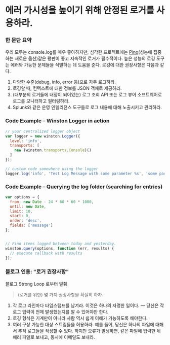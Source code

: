 # 에러 가시성을 높이기 위해 안정된 로거를 사용하라.

### 한 문단 요약

우리 모두는 console.log를 매우 좋아하지만, 심각한 프로젝트에는 [Pino][pino](성능에 집중하는 새로운 옵션)같은 평판이 좋고 지속적인 로거가 필수적이다. 높은 성능의 로깅 도구는 에러와 가능한 문제들을 식별하는 데 도움을 준다. 로깅에 대한 권장사항은 다음과 같다.

[pino]: https://www.npmjs.com/package/pino

1. 다양한 수준(debug, info, error 등)으로 자주 로그하라.
2. 로깅할 때, 컨텍스트에 대한 정보를 JSON 객체로 제공하라.
3. (대부분의 로거들에 내장이 되어있는) 로그 조회 API 또는 로그 뷰어 소프트웨어로 로그를 모니터하고 필터링하라.
4. Splunk와 같은 운영 인텔리전스 도구들로 로그 내용에 대해 노출시키고 관리하라.

### Code Example – Winston Logger in action

```javascript
// your centralized logger object
var logger = new winston.Logger({
  level: 'info',
  transports: [
    new (winston.transports.Console)()
  ]
});

// custom code somewhere using the logger
logger.log('info', 'Test Log Message with some parameter %s', 'some parameter', { anything: 'This is metadata' });

```

### Code Example – Querying the log folder (searching for entries)

```javascript
var options = {
  from: new Date - 24 * 60 * 60 * 1000,
  until: new Date,
  limit: 10,
  start: 0,
  order: 'desc',
  fields: ['message']
};


// Find items logged between today and yesterday.
winston.query(options, function (err, results) {
  // execute callback with results
});
```

### 블로그 인용: "로거 권장사항"

블로그 Strong Loop 로부터 발췌

> (로거를 위한) 몇 가지 권장사항을 확실히 하자.
1. 각 로그 라인마다 타임스탬프를 남겨라. 이것은 하나의 자명한 일이다. — 당신은 각 로그 입력이 언제 발생했는지를 알 수 있어야만 한다.
2. 로깅 형식은 기계만이 아니라 사람 역시 쉽게 이해가 가능하도록 해야한다.
3. 여러 구상 가능한 대상 스트림들을 허용하라. 예를 들어, 당신은 하나의 파일에 대해서 추적 로그들을 작성할 수 있다. 하지만 오류가 발생하면, 같은 파일에 입력한 뒤 에러 파일로 보내고, 동시에 이메일도 보내라.
